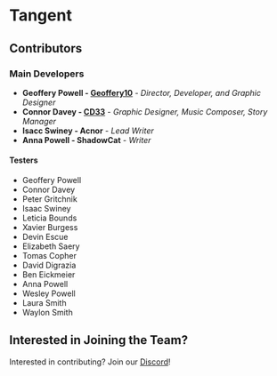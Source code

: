 # Tangent

## Contributors 

### Main Developers

* **Geoffery Powell - [Geoffery10](https://github.com/Geoffery10)** - *Director, Developer, and Graphic Designer* 
* **Connor Davey - [CD33](https://github.com/connordavey33)** - *Graphic Designer, Music Composer, Story Manager* 
* **Isacc Swiney - Acnor** - *Lead Writer* 
* **Anna Powell - ShadowCat** - *Writer* 

#### Testers 

* Geoffery Powell
* Connor Davey
* Peter Gritchnik
* Isaac Swiney
* Leticia Bounds
* Xavier Burgess
* Devin Escue
* Elizabeth Saery
* Tomas Copher
* David Digrazia
* Ben Eickmeier
* Anna Powell
* Wesley Powell
* Laura Smith
* Waylon Smith

## Interested in Joining the Team?

Interested in contributing? Join our [Discord](https://discord.gg/yh7E5S3)! 
